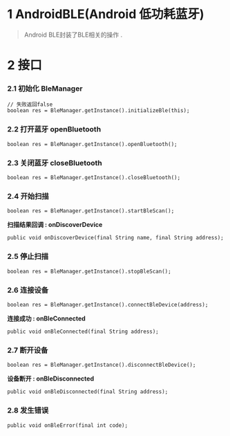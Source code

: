 # 1 AndroidBLE(Android 低功耗蓝牙)

> Android BLE封装了BLE相关的操作 . 


# 2 接口

### 2.1 初始化 BleManager

	// 失败返回false
	boolean res = BleManager.getInstance().initializeBle(this);

### 2.2 打开蓝牙 openBluetooth

	boolean res = BleManager.getInstance().openBluetooth();

### 2.3 关闭蓝牙 closeBluetooth

	boolean res = BleManager.getInstance().closeBluetooth();

### 2.4 开始扫描

	boolean res = BleManager.getInstance().startBleScan();

**扫描结果回调 : onDiscoverDevice**
	
	public void onDiscoverDevice(final String name, final String address);

### 2.5 停止扫描

	boolean res = BleManager.getInstance().stopBleScan();

### 2.6 连接设备

	boolean res = BleManager.getInstance().connectBleDevice(address);
**连接成功 : onBleConnected**

	public void onBleConnected(final String address);

### 2.7 断开设备

	boolean res = BleManager.getInstance().disconnectBleDevice();

**设备断开 : onBleDisconnected**

	public void onBleDisconnected(final String address);

### 2.8 发生错误

	public void onBleError(final int code);

